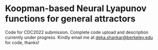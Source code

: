 # Koopman-based Neural Lyapunov functions for general attractors
Code for CDC2022 submission.
Complete code upload and description currently under progress. Kindly email me at deka.shankar@berkeley.edu for code, thanks!
